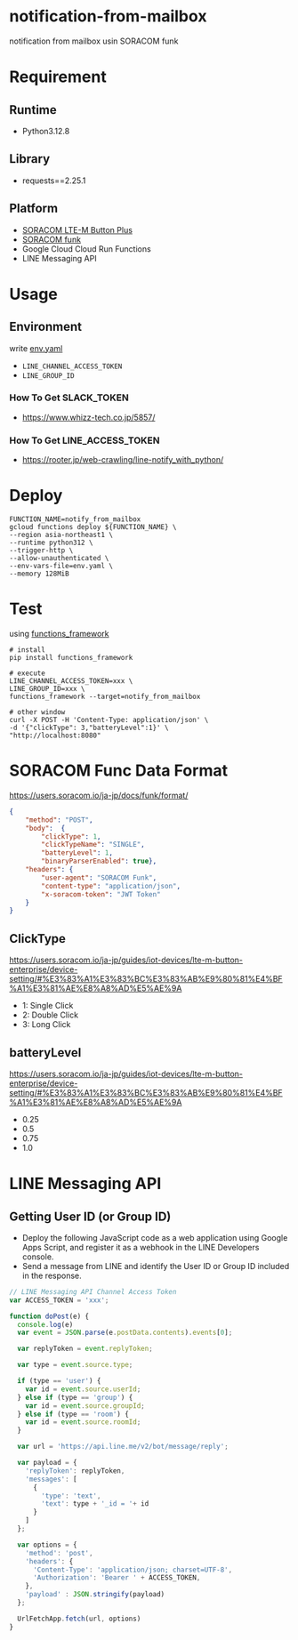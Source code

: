 # notification-from-mailbox
notification from mailbox usin SORACOM funk

# Requirement
## Runtime
- Python3.12.8

## Library
- requests==2.25.1

## Platform
- [SORACOM LTE-M Button Plus](https://soracom.jp/store/5207/)
- [SORACOM funk](https://soracom.jp/services/funk/)
- Google Cloud Cloud Run Functions
- LINE Messaging API

# Usage
## Environment
write [env.yaml](./env.yaml)
- `LINE_CHANNEL_ACCESS_TOKEN`
- `LINE_GROUP_ID`

### How To Get SLACK_TOKEN
- https://www.whizz-tech.co.jp/5857/

### How To Get LINE_ACCESS_TOKEN
- https://rooter.jp/web-crawling/line-notify_with_python/

# Deploy
```Shell
FUNCTION_NAME=notify_from_mailbox
gcloud functions deploy ${FUNCTION_NAME} \
--region asia-northeast1 \
--runtime python312 \
--trigger-http \
--allow-unauthenticated \
--env-vars-file=env.yaml \
--memory 128MiB
```

# Test
using [functions_framework](https://cloud.google.com/functions/docs/running/function-frameworks?hl=ja)
```Shell
# install
pip install functions_framework

# execute
LINE_CHANNEL_ACCESS_TOKEN=xxx \
LINE_GROUP_ID=xxx \
functions_framework --target=notify_from_mailbox

# other window
curl -X POST -H 'Content-Type: application/json' \
-d '{"clickType": 3,"batteryLevel":1}' \
"http://localhost:8080"
```

# SORACOM Func Data Format
https://users.soracom.io/ja-jp/docs/funk/format/
```json
{
    "method": "POST",
    "body":  {
        "clickType": 1,
        "clickTypeName": "SINGLE",
        "batteryLevel": 1,
        "binaryParserEnabled": true},
    "headers": {
        "user-agent": "SORACOM Funk",
        "content-type": "application/json",
        "x-soracom-token": "JWT Token"
    }
}
```

## ClickType
https://users.soracom.io/ja-jp/guides/iot-devices/lte-m-button-enterprise/device-setting/#%E3%83%A1%E3%83%BC%E3%83%AB%E9%80%81%E4%BF%A1%E3%81%AE%E8%A8%AD%E5%AE%9A
- 1: Single Click
- 2: Double Click
- 3: Long Click

## batteryLevel
https://users.soracom.io/ja-jp/guides/iot-devices/lte-m-button-enterprise/device-setting/#%E3%83%A1%E3%83%BC%E3%83%AB%E9%80%81%E4%BF%A1%E3%81%AE%E8%A8%AD%E5%AE%9A
- 0.25
- 0.5
- 0.75
- 1.0

# LINE Messaging API
## Getting User ID (or Group ID)

- Deploy the following JavaScript code as a web application using Google Apps Script, and register it as a webhook in the LINE Developers console.
- Send a message from LINE and identify the User ID or Group ID included in the response.

```javascript
// LINE Messaging API Channel Access Token
var ACCESS_TOKEN = 'xxx';

function doPost(e) {
  console.log(e)
  var event = JSON.parse(e.postData.contents).events[0];

  var replyToken = event.replyToken;

  var type = event.source.type;

  if (type == 'user') {
    var id = event.source.userId;
  } else if (type == 'group') {
    var id = event.source.groupId;
  } else if (type == 'room') {
    var id = event.source.roomId;
  }

  var url = 'https://api.line.me/v2/bot/message/reply';

  var payload = {
    'replyToken': replyToken,
    'messages': [
      {
        'type': 'text',
        'text': type + '_id = '+ id
      }
    ]
  };

  var options = {
    'method': 'post',
    'headers': {
      'Content-Type': 'application/json; charset=UTF-8',
      'Authorization': 'Bearer ' + ACCESS_TOKEN,
    },
    'payload' : JSON.stringify(payload)
  };

  UrlFetchApp.fetch(url, options)
}

```
